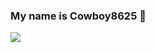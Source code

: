 ### My name is Cowboy8625 👋
[![](https://www.thrifter.com/sites/thrifter.com/files/styles/medium/public/article-images/2018/11/discord.png?itok=Gvzs4qq2#thumbnail)](https://discord.gg/KwnGX8P)

<!--
**cowboy8625/cowboy8625** is a ✨ _special_ ✨ repository because its `README.md` (this file) appears on your GitHub profile.

Here are some ideas to get you started:

- 🔭 I’m currently working on ...
- 🌱 I’m currently learning ...
- 👯 I’m looking to collaborate on ...
- 🤔 I’m looking for help with ...
- 💬 Ask me about ...
- 📫 How to reach me: ...
- 😄 Pronouns: ...
- ⚡ Fun fact: ...
-->
